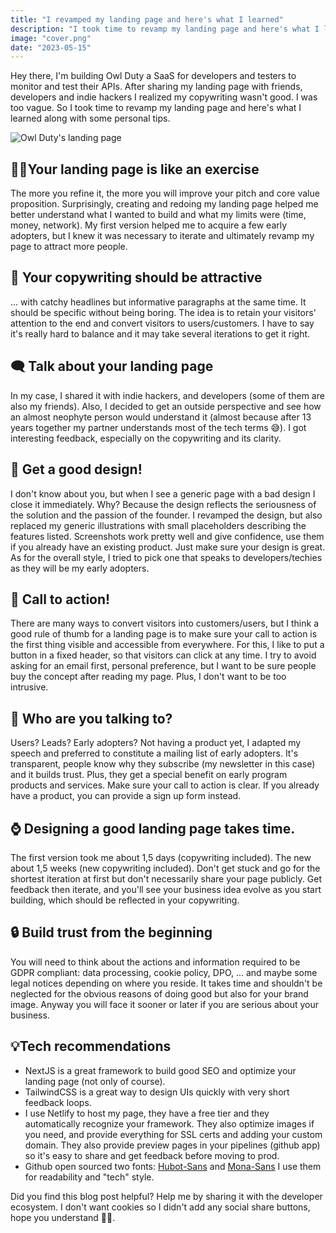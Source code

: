 ```yaml
---
title: "I revamped my landing page and here's what I learned"
description: "I took time to revamp my landing page and here's what I learned along with some personal tips."
image: "cover.png"
date: "2023-05-15"
---
```


Hey there, I'm building Owl Duty a SaaS for developers and testers to monitor and test their APIs. After sharing my landing page with friends, developers and indie hackers I realized my copywriting wasn't good. I was too vague. So I took time to revamp my landing page and here's what I learned along with some personal tips.

![Owl Duty's landing page](/images/blog/i-revamped-my-landing-page-here-is-what-i-learned/cover.png)

## 🏋️‍♂️Your landing page is like an exercise

The more you refine it, the more you will improve your pitch and core value proposition. Surprisingly, creating and redoing my landing page helped me better understand what I wanted to build and what my limits were (time, money, network). My first version helped me to acquire a few early adopters, but I knew it was necessary to iterate and ultimately revamp my page to attract more people.

## 📝 Your copywriting should be attractive

... with catchy headlines but informative paragraphs at the same time. It should be specific without being boring. The idea is to retain your visitors' attention to the end and convert visitors to users/customers. I have to say it's really hard to balance and it may take several iterations to get it right.

## 🗨️ Talk about your landing page

In my case, I shared it with indie hackers, and developers (some of them are also my friends). Also, I decided to get an outside perspective and see how an almost neophyte person would understand it (almost because after 13 years together my partner understands most of the tech terms 😅). I got interesting feedback, especially on the copywriting and its clarity.

## 🎨 Get a good design!

I don't know about you, but when I see a generic page with a bad design I close it immediately. Why? Because the design reflects the seriousness of the solution and the passion of the founder. I revamped the design, but also replaced my generic illustrations with small placeholders describing the features listed. Screenshots work pretty well and give confidence, use them if you already have an existing product. Just make sure your design is great. As for the overall style, I tried to pick one that speaks to developers/techies as they will be my early adopters.

## 📲 Call to action!

There are many ways to convert visitors into customers/users, but I think a good rule of thumb for a landing page is to make sure your call to action is the first thing visible and accessible from everywhere. For this, I like to put a button in a fixed header, so that visitors can click at any time. I try to avoid asking for an email first, personal preference, but I want to be sure people buy the concept after reading my page. Plus, I don't want to be too intrusive.

## 👤 Who are you talking to?

Users? Leads? Early adopters? Not having a product yet, I adapted my speech and preferred to constitute a mailing list of early adopters. It's transparent, people know why they subscribe (my newsletter in this case) and it builds trust. Plus, they get a special benefit on early program products and services. Make sure your call to action is clear. If you already have a product, you can provide a sign up form instead.

## ⌚ Designing a good landing page takes time.

The first version took me about 1,5 days (copywriting included). The new about 1,5 weeks (new copywriting included). Don't get stuck and go for the shortest iteration at first but don't necessarily share your page publicly. Get feedback then iterate, and you'll see your business idea evolve as you start building, which should be reflected in your copywriting.

## 🔒 Build trust from the beginning

You will need to think about the actions and information required to be GDPR compliant: data processing, cookie policy, DPO, ... and maybe some legal notices depending on where you reside. It takes time and shouldn't be neglected for the obvious reasons of doing good but also for your brand image. Anyway you will face it sooner or later if you are serious about your business.

## 💡Tech recommendations

- NextJS is a great framework to build good SEO and optimize your landing page (not only of course).
- TailwindCSS is a great way to design UIs quickly with very short feedback loops.
- I use Netlify to host my page, they have a free tier and they automatically recognize your framework. They also optimize images if you need, and provide everything for SSL certs and adding your custom domain. They also provide preview pages in your pipelines (github app) so it's easy to share and get feedback before moving to prod.
- Github open sourced two fonts: [Hubot-Sans](https://github.com/github/hubot-sans) and [Mona-Sans](https://github.com/github/mona-sans) I use them for readability and "tech" style.

Did you find this blog post helpful? Help me by sharing it with the developer ecosystem. I don't want cookies so I didn't add any social share buttons, hope you understand 🙏🏻.
